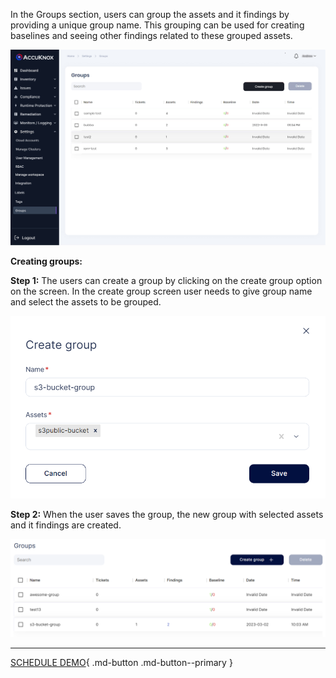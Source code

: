 In the Groups section, users can group the assets and it findings by providing a unique group name. This grouping can be used for creating baselines and seeing other findings related to these grouped assets. 

![](/saas/images/groups-1.jpg)

**Creating groups:** 

**Step 1:** The users can create a group by clicking on the create group option on the screen. In the create group screen user needs to give group name and select the assets to be grouped.


![](/saas/images/groups-2.png)

**Step 2:**  When the user saves the group, the new group with selected assets and it findings are created. 

![](/saas/images/groups-3.png)

- - - 
[SCHEDULE DEMO](https://www.accuknox.com/contact-us){ .md-button .md-button--primary }